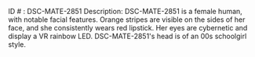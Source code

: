 ID # : DSC-MATE-2851
Description: DSC-MATE-2851 is a female human, with notable facial features. Orange stripes are visible on the sides of her face, and she consistently wears red lipstick. Her eyes are cybernetic and display a VR rainbow LED. DSC-MATE-2851's head is of an 00s schoolgirl style.
